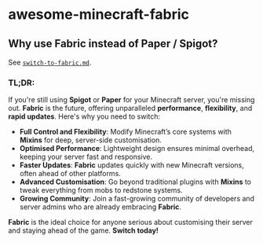 # awesome-minecraft-fabric

## Why use Fabric instead of Paper / Spigot?

See [`switch-to-fabric.md`](./switch-to-fabric.md).

### TL;DR:

If you're still using **Spigot** or **Paper** for your Minecraft server, you're missing out. **Fabric** is the future, offering unparalleled **performance**, **flexibility**, and **rapid updates**. Here's why you need to switch:

- **Full Control and Flexibility**: Modify Minecraft’s core systems with **Mixins** for deep, server-side customisation.
- **Optimised Performance**: Lightweight design ensures minimal overhead, keeping your server fast and responsive.
- **Faster Updates**: **Fabric** updates quickly with new Minecraft versions, often ahead of other platforms.
- **Advanced Customisation**: Go beyond traditional plugins with **Mixins** to tweak everything from mobs to redstone systems.
- **Growing Community**: Join a fast-growing community of developers and server admins who are already embracing **Fabric**.

**Fabric** is the ideal choice for anyone serious about customising their server and staying ahead of the game. **Switch today!**
